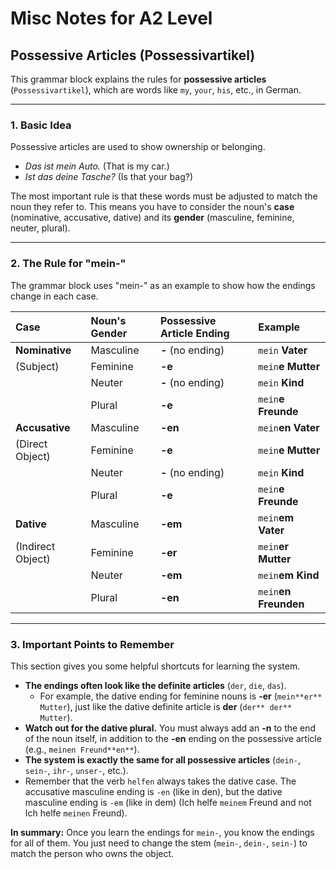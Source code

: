 # Misc Notes for A2 Level

## Possessive Articles (Possessivartikel)

This grammar block explains the rules for **possessive articles** (`Possessivartikel`), which are words like 
`my`, `your`, `his`, etc., in German.

***
### 1. Basic Idea
Possessive articles are used to show ownership or belonging.

* *Das ist mein Auto.* (That is my car.)
* *Ist das deine Tasche?* (Is that your bag?)

The most important rule is that these words must be adjusted to match the noun they refer to. This means you have to 
consider the noun's **case** (nominative, accusative, dative) and its **gender** (masculine, feminine, neuter, plural).

***
### 2. The Rule for "mein-"
The grammar block uses "mein-" as an example to show how the endings change in each case.

| Case              | Noun's Gender | Possessive Article Ending | Example                   |
|:------------------|:--------------|:--------------------------|:--------------------------|
| **Nominative**    | Masculine     | **-** (no ending)         | `mein` **Vater**          |
| (Subject)         | Feminine      | **-e**                    | `mein`**e** **Mutter**    |
|                   | Neuter        | **-** (no ending)         | `mein` **Kind**           |
|                   | Plural        | **-e**                    | `mein`**e** **Freunde**   |
| **Accusative**    | Masculine     | **-en**                   | `mein`**en** **Vater**    |
| (Direct Object)   | Feminine      | **-e**                    | `mein`**e** **Mutter**    |
|                   | Neuter        | **-** (no ending)         | `mein` **Kind**           |
|                   | Plural        | **-e**                    | `mein`**e** **Freunde**   |
| **Dative**        | Masculine     | **-em**                   | `mein`**em** **Vater**    |
| (Indirect Object) | Feminine      | **-er**                   | `mein`**er** **Mutter**   |
|                   | Neuter        | **-em**                   | `mein`**em** **Kind**     |
|                   | Plural        | **-en**                   | `mein`**en** **Freunden** |

***
### 3. Important Points to Remember
This section gives you some helpful shortcuts for learning the system.

* **The endings often look like the definite articles** (`der`, `die`, `das`).
    * For example, the dative ending for feminine nouns is **-er** (`mein**er** Mutter`), just like the dative definite 
    article is **der** (`der** der** Mutter`).
* **Watch out for the dative plural.** You must always add an **-n** to the end of the noun itself, in addition to the 
  **-en** ending on the possessive article (e.g., `meinen Freund**en**`).
* **The system is exactly the same for all possessive articles** (`dein-`, `sein-`, `ihr-`, `unser-`, etc.).
* Remember that the verb `helfen` always takes the dative case. The accusative masculine ending is `-en` (like in den),
  but the dative masculine ending is `-em` (like in dem) (Ich helfe `meinem` Freund and not Ich helfe `meinen` Freund).

**In summary:** Once you learn the endings for `mein-`, you know the endings for all of them. You just need to change 
the stem (`mein-`, `dein-`, `sein-`) to match the person who owns the object.